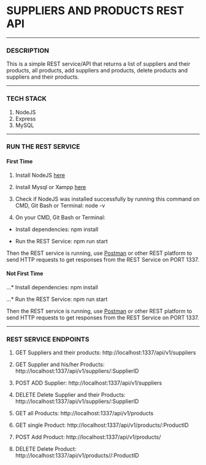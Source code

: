 # SUPPLIERS AND PRODUCTS REST API

***

### DESCRIPTION

This is a simple REST service/API that returns a list of suppliers and their products, all products, add suppliers and products, delete products and suppliers and their products.

***

### TECH STACK

1. NodeJS
2. Express
3. MySQL

***

### RUN THE REST SERVICE

#### First Time

1. Install NodeJS [here](https://nodejs.org/en/)

1. Install Mysql or Xampp [here](https://www.apachefriends.org/index.html)

2. Check if NodeJS was installed successfully by running this command on CMD, Git Bash or Terminal: node -v

3. On  your CMD, Git Bash or Terminal:

* Install dependencies: npm install

* Run the REST Service: npm run start

Then the REST service is running, use [Postman](https://www.postman.com/) or other REST platform to send HTTP requests to get responses from the REST Service on PORT 1337.

#### Not First Time

...* Install dependencies: npm install

...* Run the REST Service: npm run start

Then the REST service is running, use [Postman]() or other REST platform to send HTTP requests to get responses from the REST Service on PORT 1337.

***

### REST SERVICE ENDPOINTS

1. GET Suppliers and their products: http://localhost:1337/api/v1/suppliers

2. GET Supplier and his/her Products: http://localhost:1337/api/v1/suppliers/:SupplierID

3. POST ADD Supplier: http://localhost:1337/api/v1/suppliers

4. DELETE Delete Supplier and their Products: http://localhost:1337/api/v1/suppliers/:SupplierID

5. GET all Products: http://localhost:1337/api/v1/products

6. GET single Product: http://localhost:1337/api/v1/products/:ProductID

7. POST Add Product: http://localhost:1337/api/v1/products/

8. DELETE Delete Product: http://localhost:1337/api/v1/products//:ProductID





